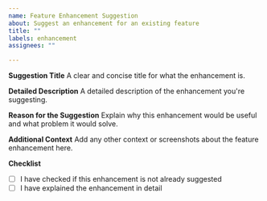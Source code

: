 ```yaml
---
name: Feature Enhancement Suggestion
about: Suggest an enhancement for an existing feature
title: ""
labels: enhancement
assignees: ""

---
```


**Suggestion Title**
A clear and concise title for what the enhancement is.

**Detailed Description**
A detailed description of the enhancement you're suggesting.

**Reason for the Suggestion**
Explain why this enhancement would be useful and what problem it would solve.

**Additional Context**
Add any other context or screenshots about the feature enhancement here.

**Checklist**
- [ ] I have checked if this enhancement is not already suggested
- [ ] I have explained the enhancement in detail